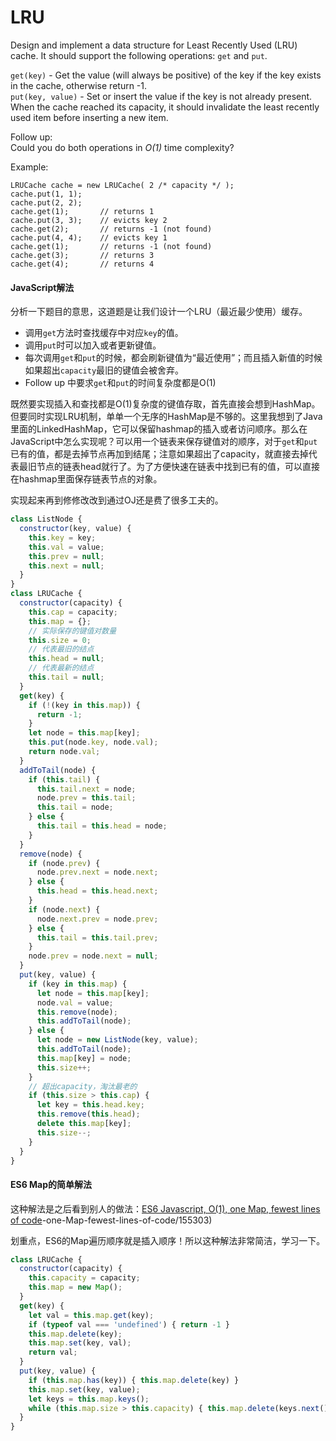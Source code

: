 # LRU



Design and implement a data structure for Least Recently Used (LRU) cache. It should support the following operations: `get` and `put`.

`get(key)` - Get the value (will always be positive) of the key if the key exists in the cache, otherwise return -1.\
`put(key, value)` - Set or insert the value if the key is not already present. When the cache reached its capacity, it should invalidate the least recently used item before inserting a new item.

Follow up:\
Could you do both operations in _O(1)_ time complexity?

Example:

```
LRUCache cache = new LRUCache( 2 /* capacity */ );
cache.put(1, 1);
cache.put(2, 2);
cache.get(1);       // returns 1
cache.put(3, 3);    // evicts key 2
cache.get(2);       // returns -1 (not found)
cache.put(4, 4);    // evicts key 1
cache.get(1);       // returns -1 (not found)
cache.get(3);       // returns 3
cache.get(4);       // returns 4
```

#### JavaScript解法 <a href="javascript-jie-fa" id="javascript-jie-fa"></a>

分析一下题目的意思，这道题是让我们设计一个LRU（最近最少使用）缓存。

* 调用`get`方法时查找缓存中对应`key`的值。
* 调用`put`时可以加入或者更新键值。
* 每次调用`get`和`put`的时候，都会刷新键值为“最近使用”；而且插入新值的时候如果超出`capacity`最旧的键值会被舍弃。
* Follow up 中要求`get`和`put`的时间复杂度都是O(1)

既然要实现插入和查找都是O(1)复杂度的键值存取，首先直接会想到HashMap。但要同时实现LRU机制，单单一个无序的HashMap是不够的。这里我想到了Java里面的LinkedHashMap，它可以保留hashmap的插入或者访问顺序。那么在JavaScript中怎么实现呢？可以用一个链表来保存键值对的顺序，对于`get`和`put`已有的值，都是去掉节点再加到结尾；注意如果超出了capacity，就直接去掉代表最旧节点的链表head就行了。为了方便快速在链表中找到已有的值，可以直接在hashmap里面保存链表节点的对象。

实现起来再到修修改改到通过OJ还是费了很多工夫的。

```javascript
class ListNode {
  constructor(key, value) {
    this.key = key;
    this.val = value;
    this.prev = null;
    this.next = null;
  }
}
class LRUCache {
  constructor(capacity) {
    this.cap = capacity;
    this.map = {};
    // 实际保存的键值对数量
    this.size = 0;
    // 代表最旧的结点
    this.head = null;
    // 代表最新的结点
    this.tail = null;
  }
  get(key) {
    if (!(key in this.map)) {
      return -1;
    }
    let node = this.map[key];
    this.put(node.key, node.val);
    return node.val;
  }
  addToTail(node) {
    if (this.tail) {
      this.tail.next = node;
      node.prev = this.tail;
      this.tail = node;
    } else {
      this.tail = this.head = node;
    }
  }
  remove(node) {
    if (node.prev) {
      node.prev.next = node.next;
    } else {
      this.head = this.head.next;
    }
    if (node.next) {
      node.next.prev = node.prev;
    } else {
      this.tail = this.tail.prev;
    }
    node.prev = node.next = null;
  }
  put(key, value) {
    if (key in this.map) {
      let node = this.map[key];
      node.val = value;
      this.remove(node);
      this.addToTail(node);
    } else {
      let node = new ListNode(key, value);
      this.addToTail(node);
      this.map[key] = node;
      this.size++;
    }
    // 超出capacity，淘汰最老的
    if (this.size > this.cap) {
      let key = this.head.key;
      this.remove(this.head);
      delete this.map[key];
      this.size--;
    }
  }
}
```

#### ES6 Map的简单解法 <a href="es6map-de-jian-dan-jie-fa" id="es6map-de-jian-dan-jie-fa"></a>

这种解法是之后看到别人的做法：[ES6 Javascript, O(1), one Map, fewest lines of code](https://leetcode.com/problems/lru-cache/discuss/134851/ES6-Javascript-O\(1)-one-Map-fewest-lines-of-code/155303)

划重点，ES6的Map遍历顺序就是插入顺序！所以这种解法非常简洁，学习一下。

```javascript
class LRUCache {
  constructor(capacity) {
    this.capacity = capacity;
    this.map = new Map();
  }
  get(key) {
    let val = this.map.get(key);
    if (typeof val === 'undefined') { return -1 }
    this.map.delete(key);
    this.map.set(key, val);
    return val;
  }
  put(key, value) {
    if (this.map.has(key)) { this.map.delete(key) }
    this.map.set(key, value);
    let keys = this.map.keys();
    while (this.map.size > this.capacity) { this.map.delete(keys.next().value) }
  }
}
```
